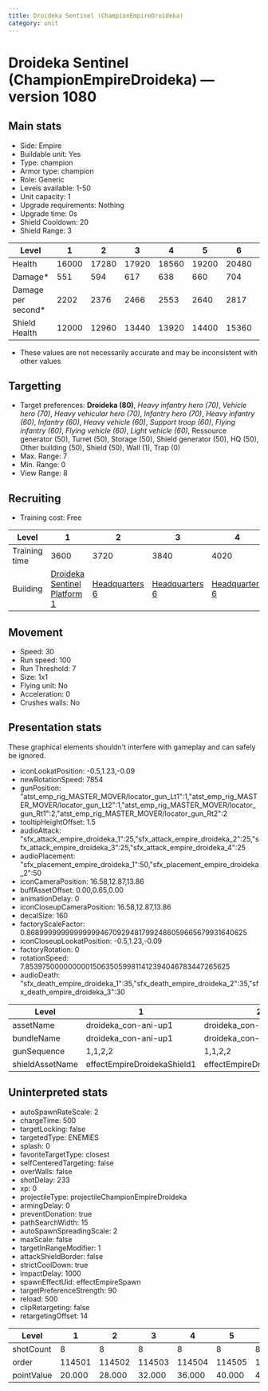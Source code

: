 ```yaml
---
title: Droideka Sentinel (ChampionEmpireDroideka)
category: unit
---
```


# Droideka Sentinel (ChampionEmpireDroideka) — version 1080

## Main stats

  * Side: Empire
  * Buildable unit: Yes
  * Type: champion
  * Armor type: champion
  * Role: Generic
  * Levels available: 1-50
  * Unit capacity: 1
  * Upgrade requirements: Nothing
  * Upgrade time: 0s
  * Shield Cooldown: 20
  * Shield Range: 3

|Level             |1    |2    |3    |4    |5    |6    |7    |8    |9    |10   |11   |12   |13   |14   |15   |16   |17   |18   |19   |20   |21   |22   |23   |24   |25   |26   |27   |28   |29   |30   |31   |32   |33   |34   |35   |36   |37   |38   |39   |40   |41   |42   |43   |44   |45   |46   |47   |48   |49   |50   |
|------------------|-----|-----|-----|-----|-----|-----|-----|-----|-----|-----|-----|-----|-----|-----|-----|-----|-----|-----|-----|-----|-----|-----|-----|-----|-----|-----|-----|-----|-----|-----|-----|-----|-----|-----|-----|-----|-----|-----|-----|-----|-----|-----|-----|-----|-----|-----|-----|-----|-----|-----|
|Health            |16000|17280|17920|18560|19200|20480|21120|21760|22400|23680|24320|24960|25600|26240|26880|27520|28160|28800|29440|30080|30720|31360|32000|32640|33280|33920|34560|35200|35840|36480|37120|37440|38080|38400|39040|39360|40000|40640|41280|41600|42240|42560|42880|43520|43840|44160|44800|45120|45440|46080|
|Damage*           |551  |594  |617  |638  |660  |704  |726  |749  |770  |815  |836  |858  |881  |902  |925  |947  |968  |990  |1013 |1034 |1056 |1079 |1100 |1122 |1145 |1166 |1188 |1211 |1232 |1255 |1277 |1287 |1310 |1320 |1343 |1353 |1376 |1397 |1420 |965  |980  |994  |1008 |1022 |1036 |1050 |1064 |1078 |1092 |1106 |
|Damage per second*|2202 |2376 |2466 |2553 |2640 |2817 |2904 |2994 |3081 |3258 |3345 |3432 |3522 |3609 |3699 |3786 |3873 |3960 |4050 |4137 |4224 |4314 |4401 |4488 |4578 |4665 |4752 |4842 |4929 |5019 |5106 |5148 |5238 |5280 |5370 |5412 |5502 |5589 |5679 |5721 |5880 |5964 |6048 |6132 |6216 |6300 |6384 |6468 |6552 |6636 |
|Shield Health     |12000|12960|13440|13920|14400|15360|15840|16320|16800|17760|18240|18720|19200|19680|20160|20640|21120|21600|22080|22560|23040|23520|24000|24480|24960|25440|25920|26400|26880|27360|27840|28080|28560|28800|29280|29520|30000|30480|30960|31200|31440|31680|31920|32160|32400|32640|32880|33120|33360|33600|

* These values are not necessarily accurate and may be inconsistent with other values

## Targetting

  * Target preferences: **Droideka (80)**, _Heavy infantry hero (70)_, _Vehicle hero (70)_, _Heavy vehicular hero (70)_, _Infantry hero (70)_, _Heavy infantry (60)_, _Infantry (60)_, _Heavy vehicle (60)_, _Support troop (60)_, _Flying infantry (60)_, _Flying vehicle (60)_, _Light vehicle (60)_, Ressource generator (50), Turret (50), Storage (50), Shield generator (50), HQ (50), Other building (50), Shield (50), Wall (1), Trap (0)
  * Max. Range: 7
  * Min. Range: 0
  * View Range: 8

## Recruiting

  * Training cost: Free

|Level        |1                                                          |2                              |3                              |4                              |5                              |6                              |7                              |8                              |9                              |10                             |11                             |12                             |13                             |14                             |15                             |16                             |17                             |18                             |19                             |20                             |21                             |22                             |23                             |24                             |25                             |26                             |27                             |28                             |29                             |30                             |31                             |32                             |33                             |34                             |35                             |36                             |37                             |38                             |39                             |40                             |41                             |42                             |43                             |44                             |45                             |46                             |47                             |48                             |49                             |50                             |
|-------------|-----------------------------------------------------------|-------------------------------|-------------------------------|-------------------------------|-------------------------------|-------------------------------|-------------------------------|-------------------------------|-------------------------------|-------------------------------|-------------------------------|-------------------------------|-------------------------------|-------------------------------|-------------------------------|-------------------------------|-------------------------------|-------------------------------|-------------------------------|-------------------------------|-------------------------------|-------------------------------|-------------------------------|-------------------------------|-------------------------------|-------------------------------|-------------------------------|-------------------------------|-------------------------------|-------------------------------|-------------------------------|-------------------------------|-------------------------------|-------------------------------|-------------------------------|-------------------------------|-------------------------------|-------------------------------|-------------------------------|-------------------------------|-------------------------------|-------------------------------|-------------------------------|-------------------------------|-------------------------------|-------------------------------|-------------------------------|-------------------------------|-------------------------------|-------------------------------|
|Training time|3600                                                       |3720                           |3840                           |4020                           |4080                           |4200                           |4320                           |4500                           |4560                           |4680                           |4800                           |4980                           |5040                           |5160                           |5280                           |5460                           |5520                           |5640                           |5760                           |5940                           |6000                           |6120                           |6240                           |6420                           |6480                           |6600                           |6720                           |6900                           |6960                           |7080                           |7200                           |7380                           |7440                           |7560                           |7680                           |7860                           |7920                           |8040                           |8160                           |8340                           |8340                           |8340                           |8340                           |8340                           |8340                           |8340                           |8340                           |8340                           |8340                           |8340                           |
|Building     |[Droideka Sentinel Platform 1](empirePlatformDroideka.html)|[Headquarters 6](empireHQ.html)|[Headquarters 6](empireHQ.html)|[Headquarters 6](empireHQ.html)|[Headquarters 6](empireHQ.html)|[Headquarters 7](empireHQ.html)|[Headquarters 7](empireHQ.html)|[Headquarters 7](empireHQ.html)|[Headquarters 7](empireHQ.html)|[Headquarters 7](empireHQ.html)|[Headquarters 8](empireHQ.html)|[Headquarters 8](empireHQ.html)|[Headquarters 8](empireHQ.html)|[Headquarters 8](empireHQ.html)|[Headquarters 8](empireHQ.html)|[Headquarters 8](empireHQ.html)|[Headquarters 8](empireHQ.html)|[Headquarters 8](empireHQ.html)|[Headquarters 8](empireHQ.html)|[Headquarters 8](empireHQ.html)|[Headquarters 8](empireHQ.html)|[Headquarters 8](empireHQ.html)|[Headquarters 8](empireHQ.html)|[Headquarters 8](empireHQ.html)|[Headquarters 8](empireHQ.html)|[Headquarters 8](empireHQ.html)|[Headquarters 8](empireHQ.html)|[Headquarters 8](empireHQ.html)|[Headquarters 8](empireHQ.html)|[Headquarters 8](empireHQ.html)|[Headquarters 9](empireHQ.html)|[Headquarters 9](empireHQ.html)|[Headquarters 9](empireHQ.html)|[Headquarters 9](empireHQ.html)|[Headquarters 9](empireHQ.html)|[Headquarters 9](empireHQ.html)|[Headquarters 9](empireHQ.html)|[Headquarters 9](empireHQ.html)|[Headquarters 9](empireHQ.html)|[Headquarters 9](empireHQ.html)|[Headquarters 9](empireHQ.html)|[Headquarters 9](empireHQ.html)|[Headquarters 9](empireHQ.html)|[Headquarters 9](empireHQ.html)|[Headquarters 9](empireHQ.html)|[Headquarters 9](empireHQ.html)|[Headquarters 9](empireHQ.html)|[Headquarters 9](empireHQ.html)|[Headquarters 9](empireHQ.html)|[Headquarters 9](empireHQ.html)|

## Movement

  * Speed: 30
  * Run speed: 100
  * Run Threshold: 7
  * Size: 1x1
  * Flying unit: No
  * Acceleration: 0
  * Crushes walls: No

## Presentation stats

These graphical elements shouldn't interfere with gameplay and can safely be ignored.

  * iconLookatPosition: -0.5,1.23,-0.09
  * newRotationSpeed: 7854
  * gunPosition: "atst_emp_rig_MASTER_MOVER/locator_gun_Lt1":1,"atst_emp_rig_MASTER_MOVER/locator_gun_Lt2":1,"atst_emp_rig_MASTER_MOVER/locator_gun_Rt1":2,"atst_emp_rig_MASTER_MOVER/locator_gun_Rt2":2
  * tooltipHeightOffset: 1.5
  * audioAttack: "sfx_attack_empire_droideka_1":25,"sfx_attack_empire_droideka_2":25,"sfx_attack_empire_droideka_3":25,"sfx_attack_empire_droideka_4":25
  * audioPlacement: "sfx_placement_empire_droideka_1":50,"sfx_placement_empire_droideka_2":50
  * iconCameraPosition: 16.58,12.87,13.86
  * buffAssetOffset: 0.00,0.65,0.00
  * animationDelay: 0
  * iconCloseupCameraPosition: 16.58,12.87,13.86
  * decalSize: 160
  * factoryScaleFactor: 0.8689999999999999946709294817992486059665679931640625
  * iconCloseupLookatPosition: -0.5,1.23,-0.09
  * factoryRotation: 0
  * rotationSpeed: 7.8539750000000001506350599811412394046783447265625
  * audioDeath: "sfx_death_empire_droideka_1":35,"sfx_death_empire_droideka_2":35,"sfx_death_empire_droideka_3":30

|Level          |1                          |2                          |3                          |4                          |5                          |6                          |7                          |8                          |9                          |10                          |11                          |12                          |13                          |14                          |15                          |16                          |17                          |18                          |19                          |20                          |21                          |22                          |23                          |24                          |25                          |26                          |27                          |28                          |29                          |30                          |31                          |32                          |33                          |34                          |35                          |36                          |37                          |38                          |39                          |40                          |41                          |42                          |43                          |44                          |45                          |46                          |47                          |48                          |49                          |50                          |
|---------------|---------------------------|---------------------------|---------------------------|---------------------------|---------------------------|---------------------------|---------------------------|---------------------------|---------------------------|----------------------------|----------------------------|----------------------------|----------------------------|----------------------------|----------------------------|----------------------------|----------------------------|----------------------------|----------------------------|----------------------------|----------------------------|----------------------------|----------------------------|----------------------------|----------------------------|----------------------------|----------------------------|----------------------------|----------------------------|----------------------------|----------------------------|----------------------------|----------------------------|----------------------------|----------------------------|----------------------------|----------------------------|----------------------------|----------------------------|----------------------------|----------------------------|----------------------------|----------------------------|----------------------------|----------------------------|----------------------------|----------------------------|----------------------------|----------------------------|----------------------------|
|assetName      |droideka_con-ani-up1       |droideka_con-ani-up1       |droideka_con-ani-up1       |droideka_con-ani-up1       |droideka_con-ani-up1       |droideka_con-ani-up1       |droideka_con-ani-up1       |droideka_con-ani-up1       |droideka_con-ani-up1       |droideka_con-ani-up10       |droideka_con-ani-up10       |droideka_con-ani-up10       |droideka_con-ani-up10       |droideka_con-ani-up10       |droideka_con-ani-up10       |droideka_con-ani-up10       |droideka_con-ani-up10       |droideka_con-ani-up10       |droideka_con-ani-up10       |droideka_con-ani-up20       |droideka_con-ani-up20       |droideka_con-ani-up20       |droideka_con-ani-up20       |droideka_con-ani-up20       |droideka_con-ani-up20       |droideka_con-ani-up20       |droideka_con-ani-up20       |droideka_con-ani-up20       |droideka_con-ani-up20       |droideka_con-ani-up30       |droideka_con-ani-up30       |droideka_con-ani-up30       |droideka_con-ani-up30       |droideka_con-ani-up30       |droideka_con-ani-up30       |droideka_con-ani-up30       |droideka_con-ani-up30       |droideka_con-ani-up30       |droideka_con-ani-up30       |droideka_con-ani-up40       |droideka_con-ani-up40       |droideka_con-ani-up40       |droideka_con-ani-up40       |droideka_con-ani-up40       |droideka_con-ani-up40       |droideka_con-ani-up40       |droideka_con-ani-up40       |droideka_con-ani-up40       |droideka_con-ani-up40       |droideka_con-ani-up40       |
|bundleName     |droideka_con-ani-up1       |droideka_con-ani-up1       |droideka_con-ani-up1       |droideka_con-ani-up1       |droideka_con-ani-up1       |droideka_con-ani-up1       |droideka_con-ani-up1       |droideka_con-ani-up1       |droideka_con-ani-up1       |droideka_con-ani-up10       |droideka_con-ani-up10       |droideka_con-ani-up10       |droideka_con-ani-up10       |droideka_con-ani-up10       |droideka_con-ani-up10       |droideka_con-ani-up10       |droideka_con-ani-up10       |droideka_con-ani-up10       |droideka_con-ani-up10       |droideka_con-ani-up20       |droideka_con-ani-up20       |droideka_con-ani-up20       |droideka_con-ani-up20       |droideka_con-ani-up20       |droideka_con-ani-up20       |droideka_con-ani-up20       |droideka_con-ani-up20       |droideka_con-ani-up20       |droideka_con-ani-up20       |droideka_con-ani-up30       |droideka_con-ani-up30       |droideka_con-ani-up30       |droideka_con-ani-up30       |droideka_con-ani-up30       |droideka_con-ani-up30       |droideka_con-ani-up30       |droideka_con-ani-up30       |droideka_con-ani-up30       |droideka_con-ani-up30       |droideka_con-ani-up40       |droideka_con-ani-up40       |droideka_con-ani-up40       |droideka_con-ani-up40       |droideka_con-ani-up40       |droideka_con-ani-up40       |droideka_con-ani-up40       |droideka_con-ani-up40       |droideka_con-ani-up40       |droideka_con-ani-up40       |droideka_con-ani-up40       |
|gunSequence    |1,1,2,2                    |1,1,2,2                    |1,1,2,2                    |1,1,2,2                    |1,1,2,2                    |1,1,2,2                    |1,1,2,2                    |1,1,2,2                    |1,1,2,2                    |1,1,2,2                     |1,1,2,2                     |1,1,2,2                     |1,1,2,2                     |1,1,2,2                     |1,1,2,2                     |1,1,2,2                     |1,1,2,2                     |1,1,2,2                     |1,1,2,2                     |1,1,2,2                     |1,1,2,2                     |1,1,2,2                     |1,1,2,2                     |1,1,2,2                     |1,1,2,2                     |1,1,2,2                     |1,1,2,2                     |1,1,2,2                     |1,1,2,2                     |1,1,2,2                     |1,1,2,2                     |1,1,2,2                     |1,1,2,2                     |1,1,2,2                     |1,1,2,2                     |1,1,2,2                     |1,1,2,2                     |1,1,2,2                     |1,1,2,2                     |1,1,1,2,2,2                 |1,1,1,2,2,2                 |1,1,1,2,2,2                 |1,1,1,2,2,2                 |1,1,1,2,2,2                 |1,1,1,2,2,2                 |1,1,1,2,2,2                 |1,1,1,2,2,2                 |1,1,1,2,2,2                 |1,1,1,2,2,2                 |1,1,1,2,2,2                 |
|shieldAssetName|effectEmpireDroidekaShield1|effectEmpireDroidekaShield1|effectEmpireDroidekaShield1|effectEmpireDroidekaShield1|effectEmpireDroidekaShield1|effectEmpireDroidekaShield1|effectEmpireDroidekaShield1|effectEmpireDroidekaShield1|effectEmpireDroidekaShield1|effectEmpireDroidekaShield10|effectEmpireDroidekaShield10|effectEmpireDroidekaShield10|effectEmpireDroidekaShield10|effectEmpireDroidekaShield10|effectEmpireDroidekaShield10|effectEmpireDroidekaShield10|effectEmpireDroidekaShield10|effectEmpireDroidekaShield10|effectEmpireDroidekaShield10|effectEmpireDroidekaShield20|effectEmpireDroidekaShield20|effectEmpireDroidekaShield20|effectEmpireDroidekaShield20|effectEmpireDroidekaShield20|effectEmpireDroidekaShield20|effectEmpireDroidekaShield20|effectEmpireDroidekaShield20|effectEmpireDroidekaShield20|effectEmpireDroidekaShield20|effectEmpireDroidekaShield30|effectEmpireDroidekaShield30|effectEmpireDroidekaShield30|effectEmpireDroidekaShield30|effectEmpireDroidekaShield30|effectEmpireDroidekaShield30|effectEmpireDroidekaShield30|effectEmpireDroidekaShield30|effectEmpireDroidekaShield30|effectEmpireDroidekaShield30|effectEmpireDroidekaShield40|effectEmpireDroidekaShield40|effectEmpireDroidekaShield40|effectEmpireDroidekaShield40|effectEmpireDroidekaShield40|effectEmpireDroidekaShield40|effectEmpireDroidekaShield40|effectEmpireDroidekaShield40|effectEmpireDroidekaShield40|effectEmpireDroidekaShield40|effectEmpireDroidekaShield40|

## Uninterpreted stats

  * autoSpawnRateScale: 2
  * chargeTime: 500
  * targetLocking: false
  * targetedType: ENEMIES
  * splash: 0
  * favoriteTargetType: closest
  * selfCenteredTargeting: false
  * overWalls: false
  * shotDelay: 233
  * xp: 0
  * projectileType: projectileChampionEmpireDroideka
  * armingDelay: 0
  * preventDonation: true
  * pathSearchWidth: 15
  * autoSpawnSpreadingScale: 2
  * maxScale: false
  * targetInRangeModifier: 1
  * attackShieldBorder: false
  * strictCoolDown: true
  * impactDelay: 1000
  * spawnEffectUid: effectEmpireSpawn
  * targetPreferenceStrength: 90
  * reload: 500
  * clipRetargeting: false
  * retargetingOffset: 14

|Level     |1     |2     |3     |4     |5     |6     |7     |8     |9     |10    |11    |12    |13    |14    |15    |16    |17    |18     |19     |20     |21     |22     |23     |24     |25     |26     |27     |28     |29     |30     |31     |32     |33     |34     |35     |36     |37     |38     |39     |40     |41     |42     |43     |44     |45     |46     |47     |48     |49     |50     |
|----------|------|------|------|------|------|------|------|------|------|------|------|------|------|------|------|------|------|-------|-------|-------|-------|-------|-------|-------|-------|-------|-------|-------|-------|-------|-------|-------|-------|-------|-------|-------|-------|-------|-------|-------|-------|-------|-------|-------|-------|-------|-------|-------|-------|-------|
|shotCount |8     |8     |8     |8     |8     |8     |8     |8     |8     |8     |8     |8     |8     |8     |8     |8     |8     |8      |8      |8      |8      |8      |8      |8      |8      |8      |8      |8      |8      |8      |8      |8      |8      |8      |8      |8      |8      |8      |8      |12     |12     |12     |12     |12     |12     |12     |12     |12     |12     |12     |
|order     |114501|114502|114503|114504|114505|114506|114507|114508|114509|114510|114511|114512|114513|114514|114515|114516|114517|114518 |114519 |114520 |114521 |114522 |114523 |114524 |114525 |114526 |114527 |114528 |114529 |114530 |114531 |114532 |114533 |114534 |114535 |114536 |114537 |114538 |114539 |114540 |114541 |114542 |114543 |114544 |114545 |114546 |114547 |114548 |114549 |114550 |
|pointValue|20.000|28.000|32.000|36.000|40.000|48.000|52.000|56.000|60.000|68.000|72.000|76.000|80.000|84.000|88.000|92.000|96.000|100.000|104.000|108.000|112.000|116.000|120.000|124.000|128.000|132.000|136.000|140.000|144.000|148.000|152.000|156.000|160.000|168.000|172.000|176.000|180.000|184.000|188.000|200.000|200.000|200.000|200.000|200.000|200.000|200.000|200.000|200.000|200.000|200.000|

